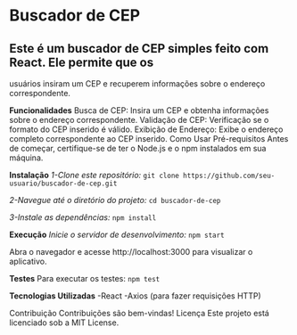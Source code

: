 # Buscador de CEP
## Este é um buscador de CEP simples feito com React. Ele permite que os
usuários insiram um CEP e recuperem informações sobre o endereço correspondente.

**Funcionalidades**
Busca de CEP: Insira um CEP e obtenha informações sobre o endereço correspondente.
Validação de CEP: Verificação se o formato do CEP inserido é válido.
Exibição de Endereço: Exibe o endereço completo correspondente ao CEP inserido.
Como Usar
Pré-requisitos
Antes de começar, certifique-se de ter o Node.js e o npm instalados em sua máquina.

**Instalação**
*1-Clone este repositório:*
`git clone https://github.com/seu-usuario/buscador-de-cep.git`

*2-Navegue até o diretório do projeto:*
`cd buscador-de-cep`

*3-Instale as dependências:*
`npm install`

**Execução**
*Inicie o servidor de desenvolvimento:*
`npm start`

Abra o navegador e acesse http://localhost:3000 para visualizar o aplicativo.

**Testes**
Para executar os testes:
`npm test`


**Tecnologias Utilizadas**
-React
-Axios (para fazer requisições HTTP)

Contribuição
Contribuições são bem-vindas! 
Licença
Este projeto está licenciado sob a MIT License.
